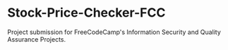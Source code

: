 # Stock-Price-Checker-FCC
Project submission for FreeCodeCamp's Information Security and Quality Assurance Projects.
